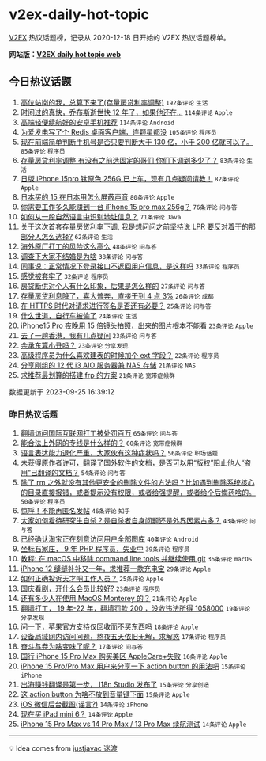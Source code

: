 # v2ex-daily-hot-topic

[V2EX](https://www.v2ex.com/) 热议话题榜，记录从 2020-12-18 日开始的 V2EX 热议话题榜单。

**网站版：[V2EX daily hot topic web](https://boojack.github.io/v2ex-daily-hot-topic-web/)**

## 今日热议话题

<!-- TODAY BEGIN -->

1. [高位站岗的我，总算下来了(存量房贷利率调整)](https://www.v2ex.com/t/976790) `192条评论` `生活`
1. [时间过的真快，乔布斯逝世快 12 年了，如果他还在…](https://www.v2ex.com/t/976938) `114条评论` `Apple`
1. [高端轻便续航好的安卓手机推荐](https://www.v2ex.com/t/976855) `114条评论` `Android`
1. [为爱发电写了个 Redis 桌面客户端，连颗星都没](https://www.v2ex.com/t/976991) `105条评论` `程序员`
1. [现在前端简单判断手机号是否只要判断大于 130 亿，小于 200 亿就可以了。](https://www.v2ex.com/t/976806) `85条评论` `程序员`
1. [存量房贷利率调整 有没有之前选固定的哥们 你们下调到多少了？](https://www.v2ex.com/t/976802) `83条评论` `生活`
1. [日版 iPhone 15pro 钛原色 256G 已上车，现有几点疑问请教！](https://www.v2ex.com/t/976889) `82条评论` `Apple`
1. [日本买的 15 在日本用怎么屏蔽声音](https://www.v2ex.com/t/976797) `80条评论` `Apple`
1. [你需要工作多久能赚到一台 iPhone 15 pro max 256g？](https://www.v2ex.com/t/976884) `76条评论` `问与答`
1. [如何从一段自然语言中识别地址信息？](https://www.v2ex.com/t/976864) `71条评论` `Java`
1. [关于这次首套存量房贷利率下调, 我是想问问之前坚持说 LPR 要反对着干的那部分人怎么选择?](https://www.v2ex.com/t/976863) `62条评论` `生活`
1. [海外原厂打工的风险这么高么](https://www.v2ex.com/t/976822) `48条评论` `问与答`
1. [调查下大家不结婚是为啥](https://www.v2ex.com/t/976891) `38条评论` `问与答`
1. [同事说：正常情况下登录接口不返回用户信息，是这样吗](https://www.v2ex.com/t/976923) `33条评论` `程序员`
1. [感觉被套牢了](https://www.v2ex.com/t/977054) `32条评论` `程序员`
1. [房贷断供对个人有什么印象，后果是怎么样的](https://www.v2ex.com/t/976901) `27条评论` `问与答`
1. [存量房贷利息降了，喜大普奔，直接干到 4 点 3%](https://www.v2ex.com/t/976807) `26条评论` `成都`
1. [在 HTTPS 时代对请求进行签名是否还有必要？](https://www.v2ex.com/t/977068) `25条评论` `问与答`
1. [什么世道，自行车被偷了](https://www.v2ex.com/t/977006) `24条评论` `生活`
1. [iPhone15 Pro 夜晚用 15 倍镜头拍照，出来的图片根本不能看](https://www.v2ex.com/t/977064) `23条评论` `Apple`
1. [去了一趟香港，我有几点疑问](https://www.v2ex.com/t/977030) `23条评论` `问与答`
1. [余承东算小丑吗？](https://www.v2ex.com/t/977018) `23条评论` `分享发现`
1. [高级程序员为什么喜欢建表的时候加个 ext 字段？](https://www.v2ex.com/t/976972) `22条评论` `程序员`
1. [分享刚组的 12 代 i3 AIO 服务器兼 NAS 存储](https://www.v2ex.com/t/976885) `21条评论` `NAS`
1. [求推荐最划算的搭建 frp 的方案](https://www.v2ex.com/t/976824) `21条评论` `宽带症候群`

数据更新于 2023-09-25 16:39:12

<!-- TODAY END -->

### 昨日热议话题

<!-- YESTERDAY BEGIN -->

1. [翻墙访问国际互联网打工被处罚百万](https://www.v2ex.com/t/976670) `65条评论` `问与答`
1. [能合法上外网的专线是什么样的？](https://www.v2ex.com/t/976763) `60条评论` `宽带症候群`
1. [语言表达能力退化严重，大家伙有这种症状吗？](https://www.v2ex.com/t/976621) `56条评论` `职场话题`
1. [未获得原作者许可，翻译了国外软件的文档，是否可以用“版权”阻止他人“盗用”已翻译的文档？](https://www.v2ex.com/t/976625) `54条评论` `问与答`
1. [除了 rm 之外就没有其他更安全的删除文件的方法吗？比如遇到删除系统核心的目录直接报错，或者提示没有权限，或者给强提醒，或者给个后悔药啥的。](https://www.v2ex.com/t/976664) `50条评论` `程序员`
1. [惊呼！不能再匿名发帖](https://www.v2ex.com/t/976653) `46条评论` `知乎`
1. [大家如何看待研究生自杀？是自杀者自身问题还是外界因素占多？](https://www.v2ex.com/t/976632) `43条评论` `问与答`
1. [已经确认淘宝正在刻意访问用户全部图库](https://www.v2ex.com/t/976743) `40条评论` `Android`
1. [坐标石家庄， 9 年 PHP 程序员，失业中](https://www.v2ex.com/t/976691) `39条评论` `程序员`
1. [教程: 在 macOS 中移除 command line tools 并继续使用 git](https://www.v2ex.com/t/976656) `36条评论` `macOS`
1. [iPhone 12 缝缝补补又一年，求推荐一款充电宝](https://www.v2ex.com/t/976599) `29条评论` `Apple`
1. [如何正确投诉天才吧工作人员？](https://www.v2ex.com/t/976738) `25条评论` `Apple`
1. [国庆看剧，开什么会员比较好?](https://www.v2ex.com/t/976751) `23条评论` `程序员`
1. [还有多少人在使用 MacOS Monterey 的？](https://www.v2ex.com/t/976726) `21条评论` `Apple`
1. [翻墙打工， 19 年-22 年，翻墙罚款 200 ，没收违法所得 1058000](https://www.v2ex.com/t/976741) `19条评论` `分享发现`
1. [问一下，苹果官方支持仅回收而不买东西吗](https://www.v2ex.com/t/976709) `18条评论` `Apple`
1. [设备局域网内访问问题，熬夜五天依旧无解，求解惑](https://www.v2ex.com/t/976697) `17条评论` `程序员`
1. [奋斗与卷为啥变味了呢？](https://www.v2ex.com/t/976649) `17条评论` `问与答`
1. [国行 iPhone 15 Pro Max 购买美区 AppleCare+失败](https://www.v2ex.com/t/976760) `16条评论` `Apple`
1. [iPhone 15 Pro/Pro Max 用户来分享一下 action button 的用法吧](https://www.v2ex.com/t/976669) `15条评论` `iPhone`
1. [出海赚钱翻译是第一步， I18n Studio 发布了](https://www.v2ex.com/t/976619) `15条评论` `分享创造`
1. [这 action button 为啥不放到音量键下面](https://www.v2ex.com/t/976607) `15条评论` `Apple`
1. [iOS 微信后台截图(谣言?)](https://www.v2ex.com/t/976716) `14条评论` `iPhone`
1. [现在买 iPad mini 6？](https://www.v2ex.com/t/976671) `14条评论` `Apple`
1. [iPhone 15 Pro Max vs 14 Pro Max / 13 Pro Max 续航测试](https://www.v2ex.com/t/976640) `14条评论` `Apple`

<!-- YESTERDAY END -->

---

💡 Idea comes from [justjavac 迷渡](https://github.com/justjavac/)
